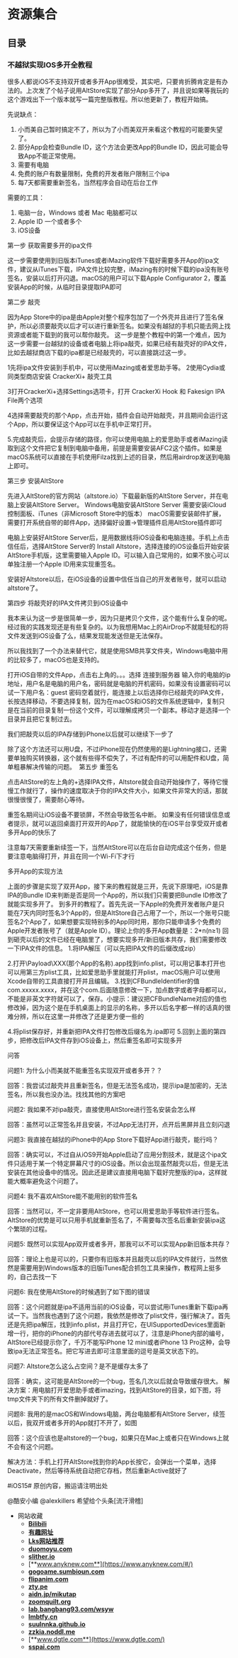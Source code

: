 # 资源集合

## 目录

### 不越狱实现IOS多开全教程 ###
很多人都说iOS不支持双开或者多开App很难受，其实吧，只要肯折腾肯定是有办法的。上次发了个帖子说用AltStore实现了部分App多开了，并且说如果等我玩的这个游戏出下一个版本就写一篇完整版教程。所以他更新了，教程开始搞。

先说缺点：
1. 小而美自己暂时搞定不了，所以为了小而美双开来看这个教程的可能要失望了。
2. 部分App会检查Bundle ID，这个方法会更改App的Bundle ID，因此可能会导致App不能正常使用。
3. 需要有电脑
4. 免费的账户有数量限制，免费的开发者账户限制三个ipa
5. 每7天都需要重新签名，当然程序会自动在后台工作

需要的工具：
1. 电脑一台，Windows 或者 Mac 电脑都可以
2. Apple ID 一个或者多个
3. iOS设备

第一步 获取需要多开的ipa文件

这一步需要使用到旧版本iTunes或者iMazing软件下载好需要多开App的ipa文件，建议从iTunes下载，IPA文件比较完整，iMazing有的时候下载的ipa没有账号签名，安装以后打开闪退。macOS的用户可以下载Apple Configurator 2，覆盖安装App的时候，从临时目录提取IPA即可

第二步 敲壳

因为App Store中的ipa是由Apple对整个程序包加了一个外壳并且进行了签名保护，所以必须要敲壳以后才可以进行重新签名。如果没有越狱的手机只能去网上找资源或者能下载到的我可以帮你敲壳。
这一步是整个教程中的第一个难点，因为这一步需要一台越狱的设备或者电脑上将ipa敲壳，如果已经有敲壳好的IPA文件，比如去越狱商店下载的ipa都是已经敲壳的，可以直接跳过这一步。

1先将ipa文件安装到手机中，可以使用iMazing或者爱思助手等。
2使用Cydia或同类型商店安装 CrackerXi+ 敲壳工具

3打开CrackerXi+选择Settings选项卡，打开 CrackerXi Hook 和 Fakesign IPA File两个选项

4选择需要敲壳的那个App，点击开始，插件会自动开始敲壳，并且期间会运行这个App，所以要保证这个App可以在手机中正常打开。

5.完成敲壳后，会提示存储的路径，你可以使用电脑上的爱思助手或者iMazing读取到这个文件把它复制到电脑中备用，前提是需要安装AFC2这个插件。如果是macOS系统可以直接在手机使用Filza找到上述的目录，然后用airdrop发送到电脑上即可。

第三步 安装AltStore

先进入AltStore的官方网站（altstore.io）下载最新版的AltStore Server，并在电脑上安装AltStore Server。
Windows电脑安装AltStore Server 需要安装iCloud控制面板、iTunes（非Microsoft Store中的版本）
macOS需要安装邮件扩展，需要打开系统自带的邮件App，选择偏好设置->管理插件启用AltStore插件即可

电脑上安装好AltStore Server后，是用数据线将iOS设备和电脑连接。手机上点击信任后，选择AltStore Server的 Install Altstore，选择连接的iOS设备后开始安装AltStore手机版，这里需要输入Apple ID。可以输入自己常用的，如果不放心可以单独注册一个Apple ID用来实现重签名。

安装好Altstore以后，在iOS设备的设置中信任当自己的开发者账号，就可以启动altstore了。

第四步 将敲壳好的IPA文件拷贝到iOS设备中

我本来认为这一步是很简单一步，因为只是拷贝个文件，这个能有什么复杂的呢。经过我的实践发现还是有些复杂的。以为我想用Mac上的AirDrop不就能轻松的将文件发送到iOS设备了么，结果发现能发送但是无法保存。

所以我找到了一个办法来替代它，就是使用SMB共享文件夹，Windows电脑中用的比较多了，macOS也是支持的。

打开iOS自带的文件App，点击右上角的。。。选择 连接到服务器 输入你的电脑的ip地址，用户名是电脑的用户名，密码就是电脑的开机密码，如果没有设置密码可以试一下用户名：guest 密码空着就行，能连接上以后选择你已经敲壳的IPA文件，长按选择移动，不要选择复制，因为在macOS和iOS的文件系统逻辑中，复制只是在当前的目录复制一份这个文件，可以理解成拷贝一个副本。移动才是选择一个目录并且把它复制过去。

我们把敲壳以后的IPA存储到iPhone以后就可以继续下一步了

除了这个方法还可以用U盘，不过iPhone现在仍然使用的是Lightning接口，还需要单独购买转换器，这个就有些得不偿失了，不过有配件的可以用配件和U盘，简单粗暴解决传输的问题。 
第五步 重签名

点击AltStore的左上角的+选择IPA文件，Altstore就会自动开始操作了，等待它慢慢工作就行了，操作的速度取决于你的IPA文件大小，如果文件非常大的话，那就很慢很慢了，需要耐心等待。

重签名期间让iOS设备不要锁屏，不然会导致签名中断。
如果没有任何错误信息或者提示，就可以返回桌面打开双开的App了，就能愉快的在iOS平台享受双开或者多开App的快乐了

注意每7天需要重新续签一下，当然AltStore可以在后台自动完成这个任务，但是要注意电脑得打开，并且在同一个Wi-Fi下才行

多开App的实现方法

上面的步骤是实现了双开App，接下来的教程就是三开，先说下原理吧，iOS是靠IPA的Bundle ID来判断是否是同一个App的，所以我们只需要把Bundle ID修改了就能实现多开了。
到多开的教程了。首先先说一下Apple的免费开发者账户是只能在7天内同时签名3个App的，但是AltStore自己占用了一个，所以一个账号只能签名2个App了，如果想要实现特别多的App同时用，那你只能申请多个免费的Apple开发者账号了（就是Apple ID）。理论上你的多开App数量是：2*n(n≥1)
回到砸壳以后的文件已经在电脑里了，想要实现多开/新旧版本共存，我们需要修改一下IPA文件的信息。
1.将IPA解压（可以先把IPA文件的后缀改成zip）

2.打开\Payload\XXX(那个App的名称).app找到info.plist，可以用记事本打开也可以用第三方plist工具，比如爱思助手里就能打开plist，macOS用户可以使用Xcode自带的工具直接打开并且编辑。
3.找到<key>CFBundleIdentifier</key>的值<string>com.xxxxx.xxxx</string>，并在这个com.后面随意修改一下，加点数字或者字母都可以，不能是非英文字符就可以了，保存。小提示：建议把<key>CFBundleName</key>对应的值也修改掉，因为这个是在手机桌面上的显示的名称，多开以后名字都一样的话真的很难分辨，所以在这里一并修改了还是更方便一些的

4.将plist保存好，并重新把IPA文件打包修改后缀名为.ipa即可
5.回到上面的第四步，把修改后IPA文件存到iOS设备上，然后重签名即可实现多开

问答

问题1: 为什么小而美就不能重签名实现双开或者多开？？

回答：我尝试过敲壳并且重新签名，但是无法签名成功，提示ipa是加密的，无法签名，所以我也没办法。找找其他的方案吧

问题2: 我如果不对ipa敲壳，直接使用AltStore进行签名安装会怎么样

回答：虽然可以正常签名并且安装，不过App无法打开，点开后黑屏并且立刻闪退

问题3: 我直接在越狱的iPhone中的App Store下载好App进行敲壳，能行吗？

回答：确实可以，不过自从iOS9开始Apple启动了应用分割技术，就是这个ipa文件只适用于某一个特定屏幕尺寸的iOS设备。所以会出现虽然敲壳以后，但是无法安装在其他设备中的情况。因此还是建议直接用电脑下载好完整版的ipa，这样就能大概率避免这个问题了。

问题4: 我不喜欢AltStore能不能用别的软件签名

回答：当然可以，不一定非要用AltStore，也可以用爱思助手等软件进行签名。AltStore的优势是可以只用手机就重新签名了，不需要每次签名后重新安装ipa这个繁琐的过程。

问题5: 既然可以实现App双开或者多开，那我可以不可以实现App新旧版本共存？

回答：理论上也是可以的，只要你有旧版本并且敲壳以后的IPA文件就行，当然依然是需要用到Windows版本的旧版iTunes配合抓包工具来操作，教程网上挺多的，自己去找一下

问题6: 我在使用AltStore的时候遇到了如下图的错误

回答：这个问题就是ipa不适用当前的iOS设备，可以尝试用iTunes重新下载ipa再试一下。当然我也遇到了这个问题，我依然是修改了plist文件，强行解决了。首先还是先把ipa解压，找到info.plist，并且打开它，在UISupportedDevices里面新增一行，把你的iPhone的内部代号存进去就可以了，注意是iPhone内部的编号，AltStore已经提示你了，千万不能写iPhone 12 mini或者iPhone 13 Pro这种，会导致ipa无法正常签名。把它写进去即可注意里面的逗号是英文状态下的。

问题7: Altstore怎么这么占空间？是不是缓存太多了

回答：确实，这可能是AltStore的一个bug，签名几次以后就会导致缓存很大。
解决方案：用电脑打开爱思助手或者imazing，找到AltStore的目录，如下图，将tmp文件夹下的所有文件删掉就好了。

问题8: 我用的是macOS和Windows电脑，两台电脑都有AltStore Server，续签以后，我双开或者多开的App就打不开了，如图

回答：这个应该也是altstore的一个bug，如果只在Mac上或者只在Windows上就不会有这个问题。

解决方法：手机上打开AltStore找到你的App长按它，会弹出一个菜单，选择Deactivate，然后等待系统自动把它存档，然后重新Active就好了

#iOS15# 
原创内容，搬运请注明出处

@酷安小编 @alexkillers 希望给个头条[流汗滑稽]



- 网站收藏
  - [**Bilibili**](https://www.bilibili.com/)
  - [**有趣网址**](https://youquhome.com/page/3/)
  - [**Lks网站推荐**](https://xiangjianan.github.io/lks/)
  - [**duomoyu.com**](https://duomoyu.com/)
  - [**slither.io**](http://slither.io/)
  - [**www.anyknew.com**](https://www.anyknew.com/#/)
  - [**gogoame.sumbioun.com**](http://gogoame.sumbioun.com/)
  - [**flipanim.com**](https://flipanim.com/)
  - [**zty.pe**](https://zty.pe/)
  - [**aidn.jp/mikutap**](https://aidn.jp/mikutap/)
  - [**zoomquilt.org**](http://zoomquilt.org/)
  - [**lab.bangbang93.com/wsyw**](https://lab.bangbang93.com/wsyw)
  - [**lmbtfy.cn**](https://lmbtfy.cn/)
  - [**suulnnka.github.io**](https://suulnnka.github.io/BullshitGenerator/index.html)
  - [**zzkia.noddl.me**](https://zzkia.noddl.me/)
  - [**www.dgtle.com**](https://www.dgtle.com/)
  - [**sspai.com**](https://sspai.com/)





